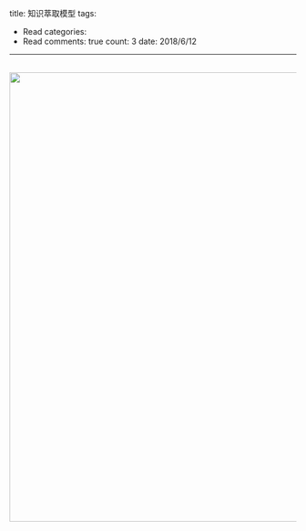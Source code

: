 title: 知识萃取模型
tags: 
  - Read
categories: 
  - Read
comments: true
count: 3
date: 2018/6/12
---
  <div yne-bulb-block="paragraph" style="white-space: pre-wrap;"><br></div><div yne-bulb-block="image"><img data-media-type="image" src="http://note.youdao.com/yws/public/resource/68223916cc24226197cdb4defa392e3f/xmlnote/WEBfd0134bb8333b4d06a6fc6161cbb3967/1CC2AF473A814155A084A2C2B0DCF629/2098" alt="" style="width:788px;"></div><div yne-bulb-block="paragraph" style="white-space: pre-wrap;"><br></div>